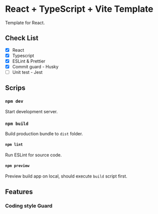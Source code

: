 # React + TypeScript + Vite Template
Template for React.

## Check List
- [x] React
- [x] Typescript
- [x] ESLint & Prettier
- [x] Commit guard - Husky
- [ ] Unit test - Jest

## Scrips
### `npm dev`
Start development server.

### `npm build`
Build production bundle to `dist` folder.

#### `npm lint`
Run ESLint for source code.

#### `npm preview`
Preview build app on local, should execute `build` script first.

## Features
### Coding style Guard
